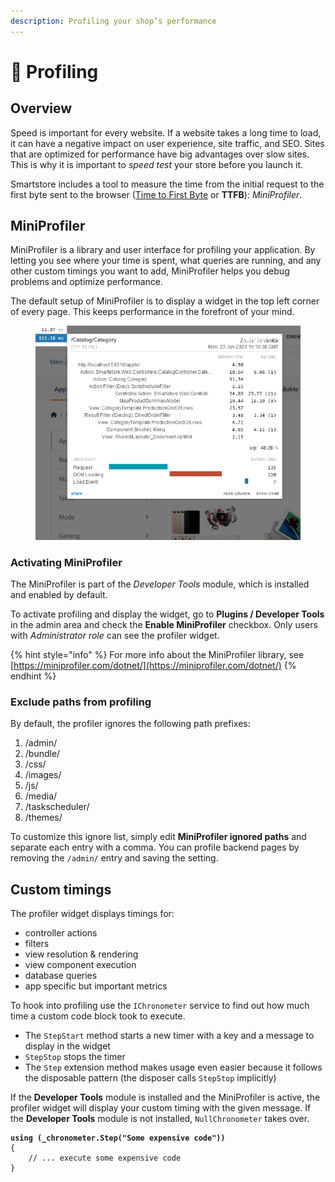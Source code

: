 ```yaml
---
description: Profiling your shop’s performance
---
```


# 🐣 Profiling

## Overview

Speed is important for every website. If a website takes a long time to load, it can have a negative impact on user experience, site traffic, and SEO. Sites that are optimized for performance have big advantages over slow sites. This is why it is important to _speed test_ your store before you launch it.

Smartstore includes a tool to measure the time from the initial request to the first byte sent to the browser ([Time to First Byte](https://en.wikipedia.org/wiki/Time\_to\_first\_byte) or **TTFB**): _MiniProfiler_.

## MiniProfiler

MiniProfiler is a library and user interface for profiling your application. By letting you see where your time is spent, what queries are running, and any other custom timings you want to add, MiniProfiler helps you debug problems and optimize performance.

The default setup of MiniProfiler is to display a widget in the top left corner of every page. This keeps performance in the forefront of your mind.

<figure><img src="../../.gitbook/assets/Profiling_MiniProfiler.png" alt="Image of the MiniProfiler"><figcaption></figcaption></figure>

### Activating MiniProfiler

The MiniProfiler is part of the _Developer Tools_ module, which is installed and enabled by default.

To activate profiling and display the widget, go to **Plugins / Developer Tools** in the admin area and check the **Enable MiniProfiler** checkbox. Only users with _Administrator role_ can see the profiler widget.

{% hint style="info" %}
For more info about the MiniProfiler library, see [https://miniprofiler.com/dotnet/](https://miniprofiler.com/dotnet/)
{% endhint %}

### Exclude paths from profiling

By default, the profiler ignores the following path prefixes:

1. /admin/
2. /bundle/
3. /css/
4. /images/
5. /js/
6. /media/
7. /taskscheduler/
8. /themes/

To customize this ignore list, simply edit **MiniProfiler ignored paths** and separate each entry with a comma. You can profile backend pages by removing the `/admin/` entry and saving the setting.

## Custom timings

The profiler widget displays timings for:

* controller actions
* filters
* view resolution & rendering
* view component execution
* database queries
* app specific but important metrics

To hook into profiling use the `IChronometer` service to find out how much time a custom code block took to execute.

* The `StepStart` method starts a new timer with a key and a message to display in the widget
* `StepStop` stops the timer
* The `Step` extension method makes usage even easier because it follows the disposable pattern (the disposer calls `StepStop` implicitly)

If the **Developer Tools** module is installed and the MiniProfiler is active, the profiler widget will display your custom timing with the given message. If the **Developer Tools** module is not installed, `NullChronometer` takes over.

<pre class="language-csharp" data-title="Custom timing example"><code class="lang-csharp"><strong>using (_chronometer.Step("Some expensive code"))
</strong>{
    // ... execute some expensive code
}
</code></pre>
